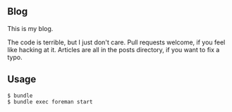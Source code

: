 ## Blog

This is my blog.

The code is terrible, but I just don't care. Pull requests welcome, if you feel
like hacking at it. Articles are all in the posts directory, if you want to fix
a typo.

## Usage

```
$ bundle
$ bundle exec foreman start
```

